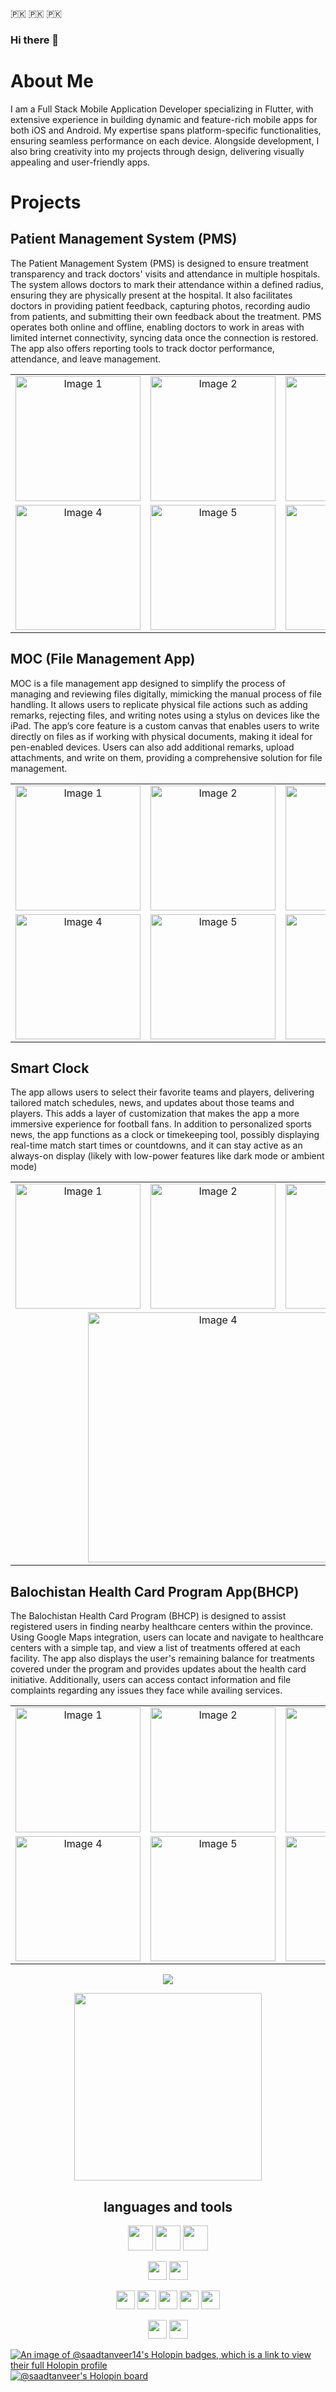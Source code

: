 
:pakistan: :pakistan: :pakistan:

<!-- ![githubprofile](https://user-images.githubusercontent.com/99664282/194721177-7e7361f5-57f4-4b11-8ac1-377602578ed4.png)
-->
### Hi there 👋

<!-- Below are Apps that I have worked on and are live.
<a href="https://linkmix.co/19629911" target="_blank">PlayStore Apps</a> -->
<!--
**SaadTanveer14/SaadTanveer14** is a ✨ _special_ ✨ repository because its `README.md` (this file) appears on your GitHub profile.

Here are some ideas to get you started:

- 🔭 I’m currently working on ...
- 🌱 I’m currently learning ...
- 👯 I’m looking to collaborate on ...
- 🤔 I’m looking for help with ...
- 💬 Ask me about ...
- 📫 How to reach me: ...
- 😄 Pronouns: ...
###⚡ Fun fact: ...
-->

###
<!-- 
<p style="font-size: 24px;">This is large text</p>
<p style="font-size: 18px;">This is medium text</p>
<p style="font-size: 14px;">This is small text</p>

<p style="font-size: 24px; font-weight: bold;">This is large bold text</p>
<p style="font-size: 18px; font-weight: bold;">This is medium bold text</p>
<p style="font-size: 14px; font-weight: bold;">This is small bold text</p> -->



# About Me

<p style="font-size: 14px;">I am a Full Stack Mobile Application Developer specializing in Flutter, with extensive experience in building dynamic and feature-rich mobile apps for both iOS and Android. My expertise spans platform-specific functionalities, ensuring seamless performance on each device. Alongside development, I also bring creativity into my projects through design, delivering visually appealing and user-friendly apps.</p>





# Projects


## Patient Management System (PMS)
<p style="font-size: 14px;">The Patient Management System (PMS) is designed to ensure treatment transparency and track doctors' visits and attendance in multiple hospitals. The system allows doctors to mark their attendance within a defined radius, ensuring they are physically present at the hospital. It also facilitates doctors in providing patient feedback, capturing photos, recording audio from patients, and submitting their own feedback about the treatment. PMS operates both online and offline, enabling doctors to work in areas with limited internet connectivity, syncing data once the connection is restored. The app also offers reporting tools to track doctor performance, attendance, and leave management.</p>




<table>
  <tr>
    <td align="center"><img src="pms_screenshots/mobile/dashboard_iphone.png" alt="Image 1" width="200"/></td>
    <td align="center"><img src="pms_screenshots/mobile/hospital_iphone.png" alt="Image 2" width="200"/></td>
    <td align="center"><img src="pms_screenshots/mobile/drawer_iphone.png" alt="Image 3" width="200"/></td>
  </tr>
  <tr>
    <td align="center"><img src="pms_screenshots/mobile/hospital_iphone.png" alt="Image 4" width="200"/></td>
    <td align="center"><img src="pms_screenshots/mobile/complaints_iphone.png" alt="Image 5" width="200"/></td>
    <td align="center"><img src="pms_screenshots/mobile/report_iphone.png" alt="Image 6" width="200"/></td>
  </tr>
</table>


## MOC (File Management App)

<p style="font-size: 14px;">MOC is a file management app designed to simplify the process of managing and reviewing files digitally, mimicking the manual process of file handling. It allows users to replicate physical file actions such as adding remarks, rejecting files, and writing notes using a stylus on devices like the iPad. The app’s core feature is a custom canvas that enables users to write directly on files as if working with physical documents, making it ideal for pen-enabled devices. Users can also add additional remarks, upload attachments, and write on them, providing a comprehensive solution for file management.</p>


<table>
  <tr>
    <td align="center"><img src="moc_screenshots/tab/moc_login.jpg" alt="Image 1" width="200"/></td>
    <td align="center"><img src="moc_screenshots/tab/moc_dashboard.jpg" alt="Image 2" width="200"/></td>
    <td align="center"><img src="moc_screenshots/tab/moc_edit_document.jpg" alt="Image 3" width="200"/></td>
  </tr>
  <tr>
    <td align="center"><img src="moc_screenshots/tab/moc_canvas.jpg" alt="Image 4" width="200"/></td>
    <td align="center"><img src="moc_screenshots/tab/moc_additional_note.jpg" alt="Image 5" width="200"/></td>
    <td align="center"><img src="moc_screenshots/tab/moc_list.jpg" alt="Image 6" width="200"/></td>
  </tr>
</table>



## Smart Clock

<p style="font-size: 14px;">The app allows users to select their favorite teams and players, delivering tailored match schedules, news, and updates about those teams and players. This adds a layer of customization that makes the app a more immersive experience for football fans. In addition to personalized sports news, the app functions as a clock or timekeeping tool, possibly displaying real-time match start times or countdowns, and it can stay active as an always-on display (likely with low-power features like dark mode or ambient mode)</p>

<table>
  <tr>
    <td align="center"><img src="smart_clock_screenshots/sc_dashboard.png" alt="Image 1" width="200"/></td>
    <td align="center"><img src="smart_clock_screenshots/sc_matchs.png" alt="Image 2" width="200"/></td>
    <td align="center"><img src="smart_clock_screenshots/sc_details.png" alt="Image 3" width="200"/></td>
  </tr>
  <tr>
    <td colspan="3" align="center"><img src="smart_clock_screenshots/ipad.png" alt="Image 4" width="400"/></td>
  </tr>
</table>



## Balochistan Health Card Program App(BHCP)

<p style="font-size: 14px;">The Balochistan Health Card Program (BHCP) is designed to assist registered users in finding nearby healthcare centers within the province. Using Google Maps integration, users can locate and navigate to healthcare centers with a simple tap, and view a list of treatments offered at each facility. The app also displays the user's remaining balance for treatments covered under the program and provides updates about the health card initiative. Additionally, users can access contact information and file complaints regarding any issues they face while availing services.</p>

<table>
  <tr>
    <td align="center"><img src="bhcp_screenshots/bhcp_splash.png" alt="Image 1" width="200"/></td>
    <td align="center"><img src="bhcp_screenshots/bhcp_login.png" alt="Image 2" width="200"/></td>
    <td align="center"><img src="bhcp_screenshots/bhcp_home.png" alt="Image 3" width="200"/></td>
  </tr>
  <tr>
    <td align="center"><img src="bhcp_screenshots/bhcp_complaits.png" alt="Image 4" width="200"/></td>
    <td align="center"><img src="bhcp_screenshots/bhcp_map.png" alt="Image 5" width="200"/></td>
    <td align="center"><img src="bhcp_screenshots/bhcp_balance.png" alt="Image 6" width="200"/></td>
  </tr>
</table>



<p align="center"/><img src="https://github-readme-stats.vercel.app/api?username=SaadTanveer14&show_icons=true&theme=merko" />
<p align="center"/><img height="300" src="https://user-images.githubusercontent.com/99664282/194729483-4cdb60eb-8d5a-43b0-95cf-4f2b45c90c0d.gif">  
<!-- ![giphy](https://user-images.githubusercontent.com/99664282/194729483-4cdb60eb-8d5a-43b0-95cf-4f2b45c90c0d.gif) -->

<h2 align="center" style="font">languages and tools</h2>

<!-- $$"This is some centered text"$$ -->

<p align="center">
<code><img height="40" src="https://raw.githubusercontent.com/github/explore/80688e429a7d4ef2fca1e82350fe8e3517d3494d/topics/flutter/flutter.png"></code>
<code><img height="40" src="https://raw.githubusercontent.com/github/explore/80688e429a7d4ef2fca1e82350fe8e3517d3494d/topics/dart/dart.png"></code>
<code><img height="40" src="https://raw.githubusercontent.com/github/explore/80688e429a7d4ef2fca1e82350fe8e3517d3494d/topics/firebase/firebase.png"></code>  
<p align="center">
<code><img height="30" src="https://raw.githubusercontent.com/github/explore/80688e429a7d4ef2fca1e82350fe8e3517d3494d/topics/cpp/cpp.png"></code>
<code><img height="30" src="https://raw.githubusercontent.com/github/explore/80688e429a7d4ef2fca1e82350fe8e3517d3494d/topics/python/python.png"></code>  
<p align="center">
<code><img height="30" src="https://raw.githubusercontent.com/github/explore/80688e429a7d4ef2fca1e82350fe8e3517d3494d/topics/html/html.png"></code>
<code><img height="30" src="https://raw.githubusercontent.com/github/explore/80688e429a7d4ef2fca1e82350fe8e3517d3494d/topics/css/css.png"></code>
<code><img height="30" src="https://raw.githubusercontent.com/github/explore/80688e429a7d4ef2fca1e82350fe8e3517d3494d/topics/javascript/javascript.png"></code>
<code><img height="30" src="https://raw.githubusercontent.com/github/explore/80688e429a7d4ef2fca1e82350fe8e3517d3494d/topics/angular/angular.png"></code>
<code><img height="30" src="https://raw.githubusercontent.com/github/explore/80688e429a7d4ef2fca1e82350fe8e3517d3494d/topics/react/react.png"></code>  
<p align="center">
<code><img height="30" src="https://raw.githubusercontent.com/github/explore/80688e429a7d4ef2fca1e82350fe8e3517d3494d/topics/docker/docker.png"></code>
<code><img height="30" src="https://raw.githubusercontent.com/github/explore/80688e429a7d4ef2fca1e82350fe8e3517d3494d/topics/kubernetes/kubernetes.png"></code>
  


<!-- <code><img height="30" src="https://raw.githubusercontent.com/github/explore/80688e429a7d4ef2fca1e82350fe8e3517d3494d/topics/javascript/javascript.png"></code>
<code><img height="30" src="https://raw.githubusercontent.com/github/explore/80688e429a7d4ef2fca1e82350fe8e3517d3494d/topics/vue/vue.png"></code>

<code><img height="30" src="https://raw.githubusercontent.com/github/explore/5c058a388828bb5fde0bcafd4bc867b5bb3f26f3/topics/graphql/graphql.png"></code>


<code><img height="30" src="https://raw.githubusercontent.com/github/explore/80688e429a7d4ef2fca1e82350fe8e3517d3494d/topics/mysql/mysql.png"></code>
<code><img height="30" src="https://raw.githubusercontent.com/github/explore/80688e429a7d4ef2fca1e82350fe8e3517d3494d/topics/git/git.png"></code> -->

[![An image of @saadtanveer14's Holopin badges, which is a link to view their full Holopin profile](https://holopin.me/saadtanveer14)](https://holopin.io/@saadtanveer14)
[![@saadtanveer's Holopin board](https://holopin.me/saadtanveer)](https://holopin.io/@saadtanveer)


